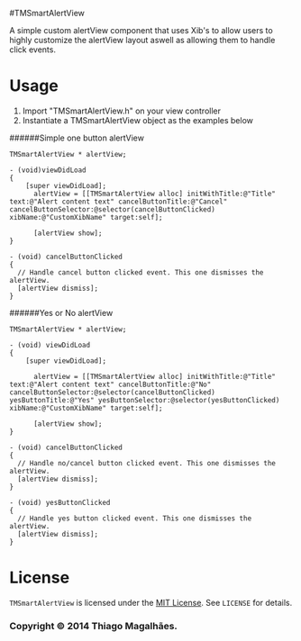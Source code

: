 #TMSmartAlertView

A simple custom alertView component that uses Xib's to allow users to highly customize the alertView layout aswell as allowing them to handle click events.

# Usage

1. Import "TMSmartAlertView.h" on your view controller
2. Instantiate a TMSmartAlertView object as the examples below

######Simple one button alertView
<language obj-c>
```
TMSmartAlertView * alertView;

- (void)viewDidLoad
{
    [super viewDidLoad];
	  alertView = [[TMSmartAlertView alloc] initWithTitle:@"Title" text:@"Alert content text" cancelButtonTitle:@"Cancel" cancelButtonSelector:@selector(cancelButtonClicked) xibName:@"CustomXibName" target:self];
	  
	  [alertView show];
}

- (void) cancelButtonClicked
{
  // Handle cancel button clicked event. This one dismisses the alertView.
  [alertView dismiss];
}
```
######Yes or No alertView
<language obj-c>
```
TMSmartAlertView * alertView;

- (void) viewDidLoad
{
    [super viewDidLoad];
	  
	  alertView = [[TMSmartAlertView alloc] initWithTitle:@"Title" text:@"Alert content text" cancelButtonTitle:@"No"       cancelButtonSelector:@selector(cancelButtonClicked) yesButtonTitle:@"Yes" yesButtonSelector:@selector(yesButtonClicked) xibName:@"CustomXibName" target:self];
	  
	  [alertView show];
}

- (void) cancelButtonClicked
{
  // Handle no/cancel button clicked event. This one dismisses the alertView.
  [alertView dismiss];
}

- (void) yesButtonClicked
{
  // Handle yes button clicked event. This one dismisses the alertView.
  [alertView dismiss];
}
```
# License

```TMSmartAlertView``` is licensed under the [MIT License](http://opensource.org/licenses/MIT). See ```LICENSE``` for details.

### Copyright © 2014 Thiago Magalhães.
